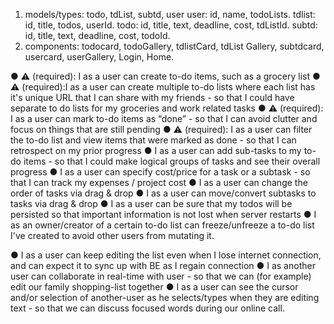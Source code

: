 1. models/types: todo, tdList, subtd, user
user: id, name, todoLists.
tdlist: id, title, todos, userId.
todo: id, title, text, deadline, cost, tdListId.
subtd: id, title, text, deadline, cost, todoId.
2. components: todocard, todoGallery, tdlistCard, tdList Gallery, subtdcard, usercard, userGallery, Login, Home.

● ⚠ (required): I as a user can create to-do items, such as a grocery list
● ⚠ (required):I as a user can create multiple to-do lists where each list has it's unique URL that
I can share with my friends - so that I could have separate to do lists for my groceries and work
related tasks
● ⚠ (required): I as a user can mark to-do items as “done” - so that I can avoid clutter and focus
on things that are still pending
● ⚠ (required): I as a user can filter the to-do list and view items that were marked as done - so
that I can retrospect on my prior progress
● I as a user can add sub-tasks to my to-do items - so that I could make logical groups of
tasks and see their overall progress
● I as a user can specify cost/price for a task or a subtask - so that I can track my
expenses / project cost
● I as a user can change the order of tasks via drag & drop
● I as a user can move/convert subtasks to tasks via drag & drop
● I as a user can be sure that my todos will be persisted so that important information is
not lost when server restarts
● I as an owner/creator of a certain to-do list can freeze/unfreeze a to-do list I've created to
avoid other users from mutating it.

● I as a user can keep editing the list even when I lose internet connection, and can expect it to
sync up with BE as I regain connection
● I as another user can collaborate in real-time with user - so that we can (for example) edit our
family shopping-list together
● I as a user can see the cursor and/or selection of another-user as he selects/types when
they are editing text - so that we can discuss focused words during our online call.
